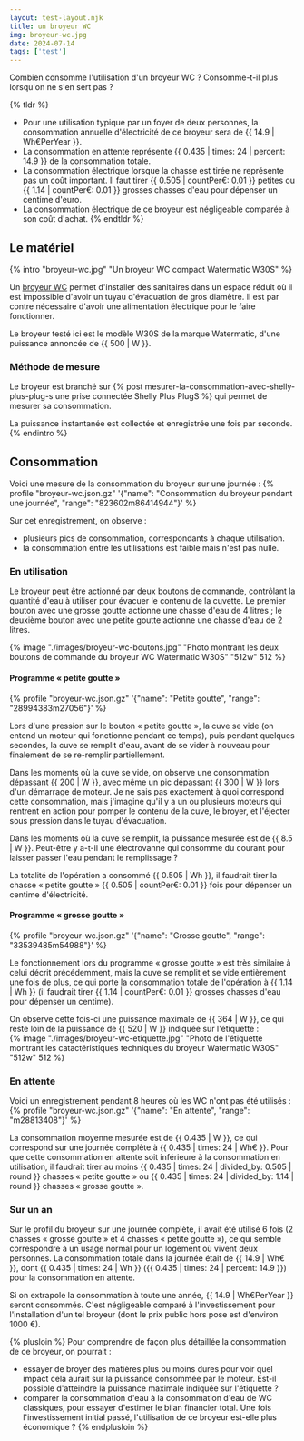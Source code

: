 ```yaml
---
layout: test-layout.njk 
title: un broyeur WC
img: broyeur-wc.jpg
date: 2024-07-14
tags: ['test']
---
```


Combien consomme l'utilisation d'un broyeur WC ? Consomme-t-il plus lorsqu'on ne s'en sert pas ?
<!-- excerpt -->

{% tldr %}
- Pour une utilisation typique par un foyer de deux personnes, la consommation annuelle d'électricité de ce broyeur sera de {{ 14.9 | Wh€PerYear }}.
- La consommation en attente représente {{ 0.435 | times: 24 | percent: 14.9 }} de la consommation totale.
- La consommation électrique lorsque la chasse est tirée ne représente pas un coût important. Il faut tirer {{ 0.505 | countPer€: 0.01 }} petites ou {{ 1.14 | countPer€: 0.01 }} grosses chasses d'eau pour dépenser un centime d'euro.
- La consommation électrique de ce broyeur est négligeable comparée à son coût d'achat.
{% endtldr %}

## Le matériel
{% intro "broyeur-wc.jpg" "Un broyeur WC compact Watermatic W30S" %}

Un [broyeur WC](https://fr.wiktionary.org/wiki/sanibroyeur) permet d'installer des sanitaires dans un espace réduit où il est impossible d'avoir un tuyau d'évacuation de gros diamètre. Il est par contre nécessaire d'avoir une alimentation électrique pour le faire fonctionner.

Le broyeur testé ici est le modèle W30S de la marque Watermatic, d'une puissance annoncée de {{ 500 | W }}.

### Méthode de mesure

Le broyeur est branché sur {% post mesurer-la-consommation-avec-shelly-plus-plug-s une prise connectée Shelly Plus PlugS %} qui permet de mesurer sa consommation.

La puissance instantanée est collectée et enregistrée une fois par seconde.
{% endintro %}

## Consommation

Voici une mesure de la consommation du broyeur sur une journée :
{% profile "broyeur-wc.json.gz" '{"name": "Consommation du broyeur pendant une journée", "range": "823602m86414944"}' %}

Sur cet enregistrement, on observe :
- plusieurs pics de consommation, correspondants à chaque utilisation.
- la consommation entre les utilisations est faible mais n'est pas nulle.

### En utilisation

Le broyeur peut être actionné par deux boutons de commande, contrôlant la quantité d'eau à utiliser pour évacuer le contenu de la cuvette. Le premier bouton avec une grosse goutte actionne une chasse d'eau de 4 litres ; le deuxième bouton avec une petite goutte actionne une chasse d'eau de 2 litres.

{% image "./images/broyeur-wc-boutons.jpg" "Photo montrant les deux boutons de commande du broyeur WC Watermatic W30S" "512w" 512 %}  

#### Programme « petite goutte »
{% profile "broyeur-wc.json.gz" '{"name": "Petite goutte", "range": "28994383m27056"}' %}

Lors d'une pression sur le bouton « petite goutte », la cuve se vide (on entend un moteur qui fonctionne pendant ce temps), puis pendant quelques secondes, la cuve se remplit d'eau, avant de se vider à nouveau pour finalement de se re-remplir partiellement.

Dans les moments où la cuve se vide, on observe une consommation dépassant {{ 200 | W }}, avec même un pic dépassant {{ 300 | W }} lors d'un démarrage de moteur. Je ne sais pas exactement à quoi correspond cette consommation, mais j'imagine qu'il y a un ou plusieurs moteurs qui rentrent en action pour pomper le contenu de la cuve, le broyer, et l'éjecter sous pression dans le tuyau d'évacuation.

Dans les moments où la cuve se remplit, la puissance mesurée est de {{ 8.5 | W }}. Peut-être y a-t-il une électrovanne qui consomme du courant pour laisser passer l'eau pendant le remplissage ?

La totalité de l'opération a consommé {{ 0.505 | Wh }}, il faudrait tirer la chasse « petite goutte » {{ 0.505 | countPer€: 0.01 }} fois pour dépenser un centime d'électricité.

#### Programme « grosse goutte »
{% profile "broyeur-wc.json.gz" '{"name": "Grosse goutte", "range": "33539485m54988"}' %}

Le fonctionnement lors du programme « grosse goutte » est très similaire à celui décrit précédemment, mais la cuve se remplit et se vide entièrement une fois de plus, ce qui porte la consommation totale de l'opération à {{ 1.14 | Wh }} (il faudrait tirer {{ 1.14 | countPer€: 0.01 }} grosses chasses d'eau pour dépenser un centime).

On observe cette fois-ci une puissance maximale de {{ 364 | W }}, ce qui reste loin de la puissance de {{ 520 | W }} indiquée sur l'étiquette :  
{% image "./images/broyeur-wc-etiquette.jpg" "Photo de l'étiquette montrant les catactéristiques techniques du broyeur Watermatic W30S" "512w" 512 %}  

### En attente

Voici un enregistrement pendant 8 heures où les WC n'ont pas été utilisés :
{% profile "broyeur-wc.json.gz" '{"name": "En attente", "range": "m28813408"}' %}

La consommation moyenne mesurée est de {{ 0.435 | W }}, ce qui correspond sur une journée complète à {{ 0.435 | times: 24 | Wh€ }}. Pour que cette consommation  en attente soit inférieure à la consommation en utilisation, il faudrait tirer au moins {{ 0.435 | times: 24 | divided_by: 0.505 | round }} chasses « petite goutte » ou {{ 0.435 | times: 24 | divided_by: 1.14 | round }} chasses « grosse goutte ».

### Sur un an

Sur le profil du broyeur sur une journée complète, il avait été utilisé 6 fois (2 chasses « grosse goutte » et 4 chasses « petite goutte »), ce qui semble correspondre à un usage normal pour un logement où vivent deux personnes. La consommation totale dans la journée était de {{ 14.9 | Wh€ }}, dont {{ 0.435 | times: 24 | Wh }} ({{ 0.435 | times: 24 | percent: 14.9 }}) pour la consommation en attente.

Si on extrapole la consommation à toute une année, {{ 14.9 | Wh€PerYear }} seront consommés. C'est négligeable comparé à l'investissement pour l'installation d'un tel broyeur (dont le prix public hors pose est d'environ 1000 €).

{% plusloin %}
Pour comprendre de façon plus détaillée la consommation de ce broyeur, on pourrait :
- essayer de broyer des matières plus ou moins dures pour voir quel impact cela aurait sur la puissance consommée par le moteur. Est-il possible d'atteindre la puissance maximale indiquée sur l'étiquette ?
- comparer la consommation d'eau à la consommation d'eau de WC classiques, pour essayer d'estimer le bilan financier total. Une fois l'investissement initial passé, l'utilisation de ce broyeur est-elle plus économique ?
{% endplusloin %}
